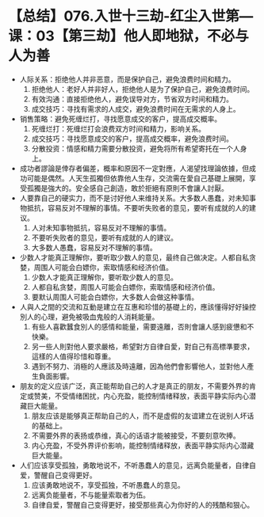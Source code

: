 # 【总结】076.入世十三劫-红尘入世第—课：03【第三劫】他人即地狱，不必与人为善

-   人际关系：拒绝他人并非恶意，而是保护自己，避免浪费时间和精力。
    1.  拒绝他人：老好人并非好人，拒绝他人是为了保护自己，避免浪费时间。
    2.  有效沟通：直接拒绝他人，避免误导对方，节省双方时间和精力。
    3.  成交技巧：寻找有需求的人成交，避免浪费时间在无需求的人身上。
-   销售策略：避免死缠烂打，寻找愿意成交的客户，提高成交概率。
    1.  死缠烂打：死缠烂打会浪费双方时间和精力，影响关系。
    2.  成交技巧：寻找愿意成交的客户，提高成交概率，避免浪费时间。
    3.  分散投资：情感和精力需要分散投资，避免将所有希望寄托在一个人身上。
-   成功者謬論是倖存者偏差，概率和原因不一定對應，人渴望找理論依據，但成功可能是偶然。人天生孤獨但依靠他人生存，交流需在愛自己基礎上展開，享受孤獨是強大的。安全感自己創造，敢於拒絕有原則不會讓人討厭。
-   人要靠自己的硬实力，而不是讨好他人来维持关系。大多数人愚蠢，对未知事物抵抗，容易反对不理解的事情。不要听失败者的意见，要听有成就的人的建议。
    1.  人对未知事物抵抗，容易反对不理解的事情。
    2.  不要听失败者的意见，要听有成就的人的建议。
    3.  大多数人愚蠢，容易反对不理解的事情。
-   少数人才能真正理解你，要听取少数人的意见，最终自己做决定。人都自私贪婪，周围人可能会白嫖你，索取情感和经济价值。
    1.  少数人才能真正理解你，要听取少数人的意见。
    2.  人都自私贪婪，周围人可能会白嫖你，索取情感和经济价值。
    3.  要默认周围人可能会白嫖你，大多数人会做这种事情。
-   人與人之間的交流和互動是建立在互惠和珍惜的基礎上的，應該懂得好好操控別人的心理，避免被吸血鬼般的人消耗能量。
    1.  有些人喜歡蠶食別人的感情和能量，需要遠離，否則會讓人感到疲憊和不快樂。
    2.  另一些人則對他人要求嚴格，希望對方自律自愛，對自己有高標準要求，這樣的人值得珍惜和尊重。
    3.  遇到不努力、消極的人應該及時遠離，因為他們會影響他人，並對他人產生負面影響。
-   朋友的定义应该广泛，真正能帮助自己的人才是真正的朋友，不需要外界的肯定或赞美，不受情绪困扰，内心充盈，能控制情绪释放，表面平静实际内心潜藏巨大能量。
    1.  朋友应该是能够真正帮助自己的人，而不是虚假的友谊建立在说别人坏话的基础上。
    2.  不需要外界的表扬或恭维，真心的话语才能被接受，不要刻意吹捧。
    3.  内心充盈，不受外界评价影响，能控制情绪释放，表面平静实际内心潜藏巨大能量。
-   人们应该享受孤独，勇敢地说不，不听愚蠢人的意见，远离负能量者，自律自爱，警醒自己变得更好。
    1.  应该勇敢地说不，享受孤独，不听愚蠢人的意见。
    2.  远离负能量者，不与能量索取者为伍。
    3.  自律自爱，警醒自己变得更好，接受那些真心为你好的人的残酷和狠心。